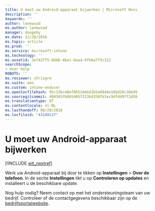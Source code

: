 ```yaml
---
title: U moet uw Android-apparaat bijwerken | Microsoft Docs
description: ''
keywords: ''
author: lenewsad
ms.author: lanewsad
manager: dougeby
ms.date: 12/20/2016
ms.topic: article
ms.prod: ''
ms.service: microsoft-intune
ms.technology: ''
ms.assetid: 3ef43ff5-8d6b-4be1-baa4-6fb6a7f3c312
searchScope:
- User help
ROBOTS: ''
ms.reviewer: chrisgre
ms.suite: ems
ms.custom: intune-enduser
ms.openlocfilehash: 95c13bc48ef0b524de43b5e0944e10bd20c36bd9
ms.sourcegitcommit: 490365fb8b5405f323b4358fb1ec9dfdd9ff2d58
ms.translationtype: HT
ms.contentlocale: nl-NL
ms.lasthandoff: 08/29/2018
ms.locfileid: "43149137"
---
```

# <a name="you-need-to-update-your-android-device"></a>U moet uw Android-apparaat bijwerken

[!INCLUDE [wit_nextref](includes/end-user-os-update-guidance.md)]

Werk uw Android-apparaat bij door te tikken op **Instellingen** > **Over de telefoon**. In de sectie __Instellingen__ tikt u op __Controleren op updates__ en installeert u de beschikbare update.

Nog hulp nodig? Neem contact op met het ondersteuningsteam van uw bedrijf. Controleer of de contactgegevens beschikbaar zijn op de [bedrijfsportalwebsite](https://go.microsoft.com/fwlink/?linkid=2010980).
